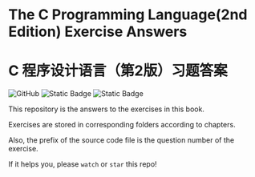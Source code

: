 # The C Programming Language(2nd Edition) Exercise Answers


# C 程序设计语言（第2版）习题答案


![GitHub](https://img.shields.io/github/license/billtsui/the-c-programming-language-second-edition-exercises-answers)
![Static Badge](https://img.shields.io/badge/Apple%20clang-v14.0.3-brightgreen)
![Static Badge](https://img.shields.io/badge/C18-passing-brightgreen)

This repository is the answers to the exercises in this book.

Exercises are stored in corresponding folders according to chapters.

Also, the prefix of the source code file is the question number of the exercise.

If it helps you, please `watch` or `star` this repo!